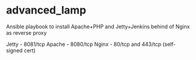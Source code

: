# advanced_lamp
Ansible playbook to install Apache+PHP and Jetty+Jenkins behind of Nginx as reverse proxy

Jetty - 8081/tcp
Apache - 8080/tcp
Nginx - 80/tcp and 443/tcp (self-signed cert)
